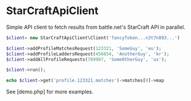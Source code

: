 # StarCraftApiClient
Simple API client to fetch results from battle.net's StarCraft API in parallel.

```php
$client= new StarCraftApiClient\Client('fancyToken...n3t7n893...')

$client->addProfileMatchesRequest(123321, 'SomeGuy', 'eu');
$client->addProfileLaddersRequest(456654, 'AnotherGuy', 'kr');
$client->addAllProfileRequests(789987, 'SomeOtherGuy', 'us');

$client->run();

echo $client->get('profile.123321.matches')->matches[0]->map
```
See [demo.php] for more examples.
